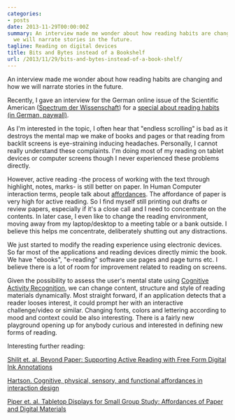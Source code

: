 ```yaml
---
categories:
- posts
date: 2013-11-29T00:00:00Z
summary: An interview made me wonder about how reading habits are changing and how
  we will narrate stories in the future.
tagline: Reading on digital devices
title: Bits and Bytes instead of a Bookshelf
url: /2013/11/29/bits-and-bytes-instead-of-a-book-shelf/
---
```


<p class="lead"> An interview made me wonder about how reading habits are changing and how we will narrate stories in the future. </p>


Recently, I gave an interview for the German online issue
of the Scientific American ([Spectrum der Wissenschaft](http://spectrum.de/)) for a [special about reading habits (in German, paywall)](http://www.spektrum.de/alias/lesen/bits-und-bytes-statt-buchregal/1211519).

As I'm interested in the topic, I often hear
that "endless scrolling" is bad as it destroys 
the mental map we make of books and pages or
that reading from backlit screens is eye-straining 
inducing headaches. Personally, I cannot really
understand these complaints. I'm doing most
of my reading on tablet devices or computer screens
though I never experienced these problems directly.

However, active reading -the process of working with the text through highlight, notes, marks- is still better
on paper. In Human Computer interaction terms, people talk about [affordances](http://en.wikipedia.org/wiki/Affordance). The affordance of paper is very high for active reading. So I find myself still printing out drafts
or review papers, especially if it's a close call and
I need to concentrate on the contents. In later case, I even like to change the reading environment, moving away
from my laptop/desktop to a meeting table or a bank outside. I believe this helps me concentrate, deliberately shutting out any distractions.

We just started to modify the reading experience using electronic devices.
So far most of the applications and reading devices
directly mimic the book. We have "ebooks", "e-reading" software
use pages and page turns etc. I believe there is a lot of room for improvement related to reading on screens.

Given the possibility to assess the user's mental state using 
[Cognitive Activity Recognition](/papers/kunze2013activity.pdf), we 
can change content, structure and style of reading materials dynamically.
Most straight forward, if an application detects that a reader looses
interest, it could prompt her with an interactive challenge/video or 
similar. Changing fonts, colors and lettering according to mood and 
context could be also interesting. There is a fairly new
playground opening up for anybody curious and interested in 
defining new forms of reading.


Interesting further reading:

[Shilit et. al. Beyond Paper: Supporting Active Reading with Free Form Digital Ink Annotations](http://www.fxpal.com/publications/FXPAL-PR-98-053.pdf)

[Hartson. Cognitive, physical, sensory, and functional affordances in interaction design](http://courses.cs.vt.edu/~cs5714/fall2003/Affordances,%20as%20appeared.pdf)

[Piper et. al. Tabletop Displays for Small Group Study: Affordances of Paper and Digital Materials](http://hci.ucsd.edu/hollan/Pubs/piperCHI2009.pdf)






